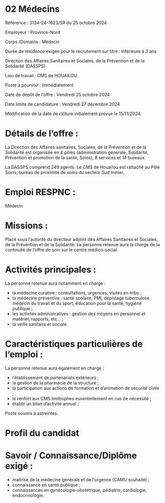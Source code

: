 # 02 Médecins

Référence : 3134-24-1623/SR du 25 octobre 2024

Employeur : Province-Nord

Corps /Domaine : Médecin

Durée de résidence exigée pour le recrutement sur titre : inférieure à 3 ans

Direction des Affaires Sanitaires et Sociales, de la Prévention et de la Solidarité (DASSPS)

Lieu de travail : CMS de HOUAILOU

Poste à pourvoir : Immédiatement

Date de dépôt de l’offre : Vendredi 25 octobre 2024

Date limite de candidature : Vendredi 27 décembre 2024

Modification de la date de clôture initialement prévue le 15/11/2024.

# Détails de l’offre :

La Direction des Affaires sanitaires, Sociales, de la Prévention et de la Solidarité est organisée en 4 pôles (administration générale, Solidarité, Prévention et promotion de la santé, Soins), 8 services et 14 bureaux.

La DASSPS comprend 249 agents. Le CMS de Houaïlou est rattaché au Pôle Soins, bureau de proximité de soins du secteur Sud minier.

# Emploi RESPNC :

Médecin

# Missions :

Placé sous l’autorité du directeur adjoint des Affaires Sanitaires et Sociales, de la Prévention et de la Solidarité. La personne retenue aura la charge de la continuité de l’offre de soin sur le centre médico-social.

# Activités principales :

La personne retenue aura notamment en charge :

- la médecine curative : consultations, urgences, visites en tribu ;
- la médecine préventive : santé scolaire, PMI, dépistage tuberculose, médecin du travail et du sport, éducation pour la santé, hygiène publique ;
- les activités administratives : gestion des moyens en personnel et matériel, rapports, etc… ;
- la veille sanitaire et sociale.

# Caractéristiques particulières de l’emploi :

La personne retenue aura également en charge :

- l’établissement de partenariats extérieurs ;
- la gestion de la pharmacie de la structure ;
- la participation aux actions de formation et d’animation de sécurité civile ;
- le renfort aux CMS limitrophes essentiellement en cas de nécessité ;
- établir un bilan d’activité annuel ;

Poste soumis à astreintes.

# Profil du candidat

# Savoir / Connaissance/Diplôme exigé :

- maitrise de la médecine générale et de l’urgence (CAMU souhaité) ;
- connaissance en santé publique ;
- connaissances en gynécologie-obstétrique, pédiatrie, cardiologie, endocrinologie.